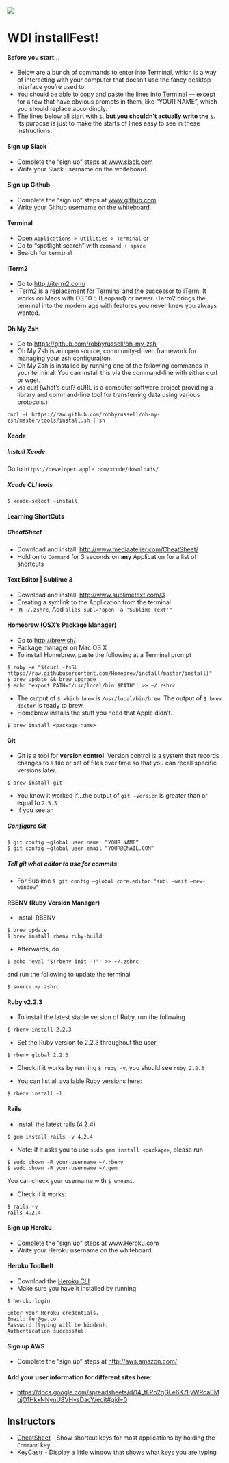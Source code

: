 ![](https://ga-dash.s3.amazonaws.com/production/assets/logo-9f88ae6c9c3871690e33280fcf557f33.png)
# WDI installFest!

#### Before you start…
- Below are a bunch of commands to enter into Terminal, which is a way of interacting with your computer that doesn’t use the fancy desktop interface you’re used to.
- You should be able to copy and paste the lines into Terminal — except for a few that have obvious prompts in them, like “YOUR NAME”, which you should replace accordingly.
- The lines below all start with `$`, **but you shouldn’t actually write the** `$`. Its purpose is just to make the starts of lines easy to see in these instructions.

#### Sign up Slack
- Complete the “sign up” steps at www.slack.com
- Write your Slack username on the whiteboard.

#### Sign up Github
- Complete the “sign up” steps at www.github.com
- Write your Github username on the whiteboard.

#### Terminal
- Open `Applications > Utilities > Terminal`
or
- Go to “spotlight search” with `command + space`
- Search for `terminal`

#### iTerm2
- Go to http://iterm2.com/
- iTerm2 is a replacement for Terminal and the successor to iTerm. It works on Macs with OS 10.5 (Leopard) or newer. iTerm2 brings the terminal into the modern age with features you never knew you always wanted.

#### Oh My Zsh
- Go to https://github.com/robbyrussell/oh-my-zsh
- Oh My Zsh is an open source, community-driven framework for managing your zsh configuration.
- Oh My Zsh is installed by running one of the following commands in your terminal. You can install this via the command-line with either curl or wget.
- via curl (what’s curl? cURL is a computer software project providing a library and command-line tool for transferring data using various protocols.)
```
curl -L https://raw.github.com/robbyrussell/oh-my-zsh/master/tools/install.sh | sh
```

#### Xcode
##### Install Xcode
Go to `https://developer.apple.com/xcode/downloads/`

##### Xcode CLI tools
```
$ xcode-select —install
```

#### Learning ShortCuts
##### CheatSheet
- Download and install: http://www.mediaatelier.com/CheatSheet/
- Hold on to `Command` for 3 seconds on **any** Application for a list of shortcuts

#### Text Editor | Sublime 3
- Download and install: http://www.sublimetext.com/3
- Creating a symlink to the Application from the terminal
- In `~/.zshrc`, Add `alias subl="open -a 'Sublime Text'"`

#### Homebrew (OSX’s Package Manager)
- Go to http://brew.sh/
- Package manager on Mac OS X
- To install Homebrew, paste the following at a Terminal prompt
```
$ ruby -e "$(curl -fsSL https://raw.githubusercontent.com/Homebrew/install/master/install)"
$ brew update && brew upgrade
$ echo 'export PATH="/usr/local/bin:$PATH"' >> ~/.zshrc
```
- The output of `$ which brew` is `/usr/local/bin/brew`. The output of `$ brew doctor` is ready to brew.
- Homebrew installs the stuff you need that Apple didn’t.
```
$ brew install <package-name>
```

#### Git
- Git is a tool for **version control**. Version control is a system that records changes to a file or set of files over time so that you can recall specific versions later.
```
$ brew install git
```
- You know it worked if…the output of `git —version` is greater than or equal to `2.5.3`
- If you see an

##### Configure Git
```
$ git config —global user.name  “YOUR NAME”
$ git config —global user.email “YOUR@EMAIL.COM”
```

##### Tell git what editor to use for commits
- For Sublime
`$ git config —global core.editor "subl —wait —new-window"`

#### RBENV (Ruby Version Manager)
- Install RBENV
```
$ brew update
$ brew install rbenv ruby-build
```
- Afterwards, do
```
$ echo 'eval "$(rbenv init -)"' >> ~/.zshrc
```
and run the following to update the terminal
```
$ source ~/.zshrc
```

#### Ruby v2.2.3
- To install the latest stable version of Ruby, run the following
```
$ rbenv install 2.2.3
```
- Set the Ruby version to 2.2.3 throughout the user
```
$ rbenv global 2.2.3
```

- Check if it works by running `$ ruby -v`, you should see `ruby 2.2.3`

- You can list all available Ruby versions here:
```
$ rbenv install -l
```

#### Rails
- Install the latest rails (4.2.4)
```
$ gem install rails -v 4.2.4
```

- Note: if it asks you to use `sudo gem install <package>`, please run
```
$ sudo chown -R your-username ~/.rbenv
$ sudo chown -R your-username ~/.gem
```

You can check your username with `$ whoami`.

- Check if it works:
```
$ rails -v
rails 4.2.4
```

#### Sign up Heroku
- Complete the “sign up” steps at www.Heroku.com
- Write your Heroku username on the whiteboard.

#### Heroku Toolbelt
- Download the [Heroku CLI](https://toolbelt.heroku.com)
- Make sure you have it installed by running

```
$ heroku login

Enter your Heroku credentials.
Email: fer@ga.co
Password (typing will be hidden):
Authentication successful.
```

#### Sign up AWS
- Complete the “sign up” steps at http://aws.amazon.com/

#### Add your user information for different sites here:
- https://docs.google.com/spreadsheets/d/14_tEPo2gGLe6K7FyWRoa0MqjO1HkxNNynU8VHvsDacY/edit#gid=0

## Instructors
- [CheatSheet](http://www.macupdate.com/app/mac/43222/cheatsheet) - Show shortcut keys for most applications by holding the `Command` key
- [KeyCastr](https://github.com/keycastr/keycastr) - Display a little window that shows what keys you are typing
